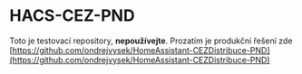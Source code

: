 # HACS-CEZ-PND
 
Toto je testovací repository, **nepoužívejte**. Prozatím je produkční řešení zde [https://github.com/ondrejvysek/HomeAssistant-CEZDistribuce-PND](https://github.com/ondrejvysek/HomeAssistant-CEZDistribuce-PND)
